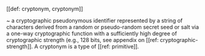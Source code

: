[[def: cryptonym, cryptonym]]

~ a cryptographic pseudonymous identifier represented by a string of characters derived from a random or pseudo-random secret seed or salt via a one-way cryptographic function with a sufficiently high degree of cryptographic strength (e.g., 128 bits, see appendix on [[ref: cryptographic-strength]]. A cryptonym is a type of [[ref: primitive]]. 
